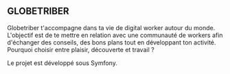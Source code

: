 GLOBETRIBER
-----------

Globetriber t'accompagne dans ta vie de digital worker autour du monde. L'objectif est de te mettre en relation avec une communauté de workers afin d'échanger des conseils, des bons plans tout en développant ton activité. Pourquoi choisir entre plaisir, découverte et travail ?

Le projet est développé sous Symfony.
